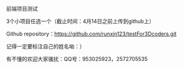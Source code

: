 前端项目测试

3个小项目任选一个（截止时间：4月14日之前上传到github上）

Github
repository：https://github.com/runxin123/testFor3Dcoders.git

记得一定要标注自己的姓名呦：）

有不懂的欢迎大家骚扰：QQ号：953025923，2572705535
